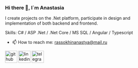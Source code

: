 ### Hi there 👋, I`m Anastasia
I create projects on the .Net platform, participate in design and implementation of both backend and frontend.

Skills: C# / ASP .Net / .Net Core / MS SQL / Angular / Typescript

- 📫 How to reach me: rassokhinanastya@mail.ru 


[<img src='https://cdn.jsdelivr.net/npm/simple-icons@3.0.1/icons/github.svg' alt='github' height='40'>](https://github.com/rassokhina)  [<img src='https://cdn.jsdelivr.net/npm/simple-icons@3.0.1/icons/linkedin.svg' alt='linkedin' height='40'>](https://www.linkedin.com/in/rassokhina/)  [<img src='https://cdn.jsdelivr.net/npm/simple-icons@3.0.1/icons/telegram.svg' alt='telegram' height='40'>](https://t.me/anarasso)  


